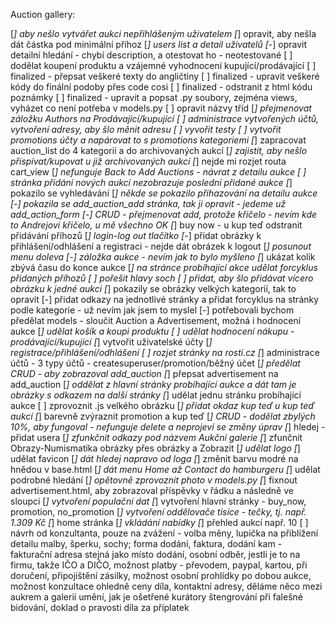 Auction gallery:


[*] aby nešlo vytvářet aukci nepřihlášeným uživatelem
[*] opravit, aby nešla dát částka pod minimální příhoz
[*] users list a detail uživatelů
[*-] opravit detailní hledání - chybí description, a otestovat ho - neotestované
[ ] dodělat koupení produktu a vzájemné vyhodnocení kupující/prodávající
[ ] finalized - přepsat veškeré texty do angličtiny
[ ] finalized - upravit veškeré kódy do finální podoby přes code cosi
[ ] finalized - odstranit z html kódu poznámky
[ ] finalized - upravit a popsat .py soubory, zejména views, vyházet co není potřeba v models.py
[ ] opravit názvy tříd
[*] přejmenovat záložku Authors na Prodávající/kupující
[ ] administrace vytvořených účtů, vytvoření adresy, aby šlo měnit adresu
[ ] vyvořit testy
[ ] vytvořit promotions účty a napárovat to s promotions kategoriemi
[*] zapracovat auction_list do 4 kategorií a do archivovaných aukcí
[*] zajistit, aby nešlo přispívat/kupovat u již archivovaných aukcí
[*] nejde mi rozjet routa cart_view
[*] nefunguje Back to Add Auctions - návrat z detailu aukce
[ ] stránka přidání nových aukcí nezobrazuje poslední přidané aukce
[*] pokazilo se vyhledávání
[*] někde se pokazilo přihazování na detailu aukce
[-] pokazila se add_auction_add stránka, tak ji opravit - jedeme už add_action_form
[-] CRUD - přejmenovat add, protože křičelo - nevím kde to Andrejovi křičelo, u mě všechno OK
[*] buy now - u kup teď odstranit přidávání příhozů
[*] login-log out tlačítko
[*-] přidat obrázky k přihlášení/odhlášení a registraci - nejde dát obrázek k logout
[*] posunout menu doleva
[-] záložka aukce - nevím jak to bylo myšleno
[*] ukázat kolik zbývá času do konce aukce
[*] na stránce probíhající akce udělat forcyklus přidaných příhozů
[ ] pořešit hlavy soch
[ ] přidat, aby šlo přidávat vícero obrázku k jedné aukci
[*] pokazily se obrázky velkých kategorií, tak to opravit
[-] přidat odkazy na jednotlivé stránky a přidat forcyklus na stránky podle kategorie - už nevím jak jsem to myslel
[-] potřebovali bychom předělat models - sloučit Auction a Advertisement, možná i hodnocení aukce
[*] udělat košík a koupi produktu
[ ] udělat hodnocení nákupu - prodávající/kupující
[*] vytvořit uživatelské účty
[*] registrace/přihlášení/odhlášení
[ ] rozjet stránky na rosti.cz
[*] administrace účtů - 3 typy účtů - createsuperuser/promotion/běžný účet
[*] předělat CRUD - aby zobrazoval add_auction
[*] přepsat advertisement na add_auction
[*] oddělat z hlavní stránky probíhající aukce a dát tam je obrázky s odkazem na další stránky
[*] udělat jednu stránku probíhající aukce
[ ] zprovoznit .js velkého obrázku
[*] přidat okdaz kup teď u kup teď aukcí
[*] barevně zvýraznit promotion a kup teď
[*] CRUD - dodělat zbylých 10%, aby fungoval - nefunguje delete a neprojeví se změny úprav
[*] hledej - přidat usera
[*] zfunkčnit odkazy pod názvem Aukční galerie
[*] zfunčnit Obrazy-Numismatika obrázky přes obrázky a Zobrazit
[*] udělat logo
[*] udělat favicon
[*] dát hledej napravo od loga
[*] změnit barvu modré na hnědou v base.html
[*] dát menu Home až Contact do hamburgeru
[*] udělat podrobné hledání
[*] opětovně zprovoznit photo v models.py
[*] fixnout advertisement.html, aby zobrazoval příspěvky v řádku a následně ve sloupci
[*] vytvoření populační dat
[*] vytvoření hlavní stránky - buy_now, promotion, no_promotion 
[*] vytvoření oddělovače tisíce - tečky, tj. např. 1.309 Kč
[*] home stránka
[*] vkládání nabídky
[*] přehled aukcí např. 10
[ ] návrh od konzultanta, pouze na zvážení - volba měny, lupička na přiblížení detailu malby, šperku, sochy; forma dodání, faktura, dodání kam - fakturační adresa stejná jako místo dodání, osobní odběr, jestli je to na firmu, takže IČO a DIČO, možnost platby - převodem, paypal, kartou, při doručení, připojištění zásilky, možnost osobní prohlídky po dobou aukce, možnost konzultace ohledně ceny díla, kontaktní adresy, děláme něco mezi aukrem a galerií umění, jak je ošetřené kurátory štengrování při falešné bidování, doklad o pravosti díla za příplatek

